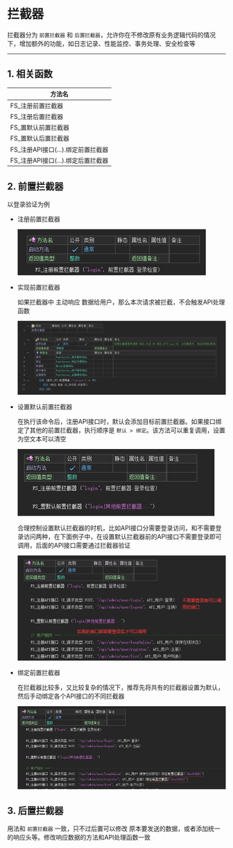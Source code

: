# 拦截器

拦截器分为 `前置拦截器` 和 `后置拦截器`，允许你在不修改原有业务逻辑代码的情况下，增加额外的功能，如日志记录、性能监控、事务处理、安全检查等

---



## 1. 相关函数

| 方法名                             |
| ---------------------------------- |
| FS_注册前置拦截器                  |
| FS_注册后置拦截器                  |
| FS_置默认前置拦截器                |
| FS_置默认后置拦截器                |
| FS_注册API接口(...).绑定前置拦截器 |
| FS_注册API接口(...).绑定后置拦截器 |



## 2. 前置拦截器

以登录验证为例

- 注册前置拦截器

  ![image-20240218114658439](interceptor.assets/image-20240218114658439.png)

- 实现前置拦截器

  如果拦截器中 主动响应 数据给用户，那么本次请求被拦截，不会触发API处理函数

  ![image-20240617145844492](interceptor.assets/image-20240617145844492.png)

- 设置默认前置拦截器

  在执行该命令后，注册API接口时，默认会添加目标前置拦截器。如果接口绑定了其他的前置拦截器，执行顺序是 `默认 > 绑定`。该方法可以重复调用，设置为空文本可以清空

  ![image-20240218114908169](interceptor.assets/image-20240218114908169.png)

  合理控制设置默认拦截器的时机，比如API接口分需要登录访问，和不需要登录访问两种，在下面例子中，在设置默认拦截器前的API接口不需要登录即可调用，后面的API接口需要通过拦截器验证

  ![image-20240218115036022](interceptor.assets/image-20240218115036022.png)

- 绑定前置拦截器

  在拦截器比较多，又比较复杂的情况下，推荐先将共有的拦截器设置为默认，然后手动绑定各个API接口的不同拦截器

  ![image-20240218115130319](interceptor.assets/image-20240218115130319.png)

  



## 3. 后置拦截器

用法和 `前置拦截器` 一致，只不过后置可以修改 原本要发送的数据，或者添加统一的响应头等。修改响应数据的方法和API处理函数一致
